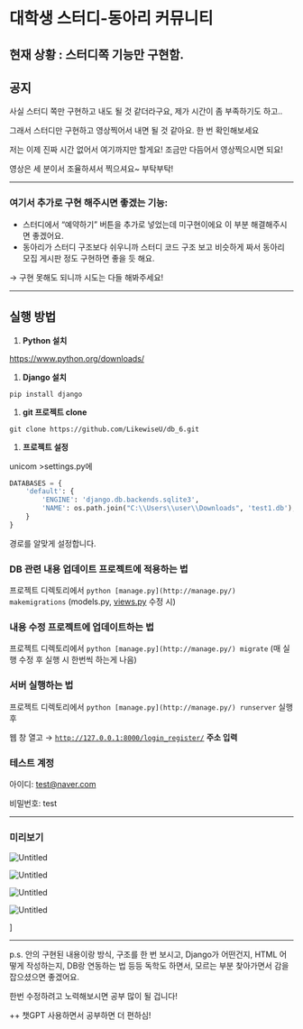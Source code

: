 # 대학생 스터디-동아리 커뮤니티

## 현재 상황 : 스터디쪽 기능만 구현함.

## 공지

사실 스터디 쪽만 구현하고 내도 될 것 같더라구요, 제가 시간이 좀 부족하기도 하고..

그래서 스터디만 구현하고 영상찍어서 내면 될 것 같아요. 한 번 확인해보세요

저는 이제 진짜 시간 없어서 여기까지만 할게요! 조금만 다듬어서 영상찍으시면 되요!

영상은 세 분이서 조율하셔서 찍으셔요~ 부탁부탁!

---

### 여기서 추가로 구현 해주시면 좋겠는 기능:

- 스터디에서 “예약하기” 버튼을 추가로 넣었는데 미구현이에요 이 부분 해결해주시면 좋겠어요.
- 동아리가 스터디 구조보다 쉬우니까 스터디 코드 구조 보고 비슷하게 짜서 동아리 모집 게시판 정도 구현하면 좋을 듯 해요.

→ 구현 못해도 되니까 시도는 다들 해봐주세요!

---

## 실행 방법

1. **Python 설치**

https://www.python.org/downloads/

1. ****Django 설치****

`pip install django`

1. **git 프로젝트 clone**

`git clone https://github.com/LikewiseU/db_6.git`

1. **프로젝트 설정**

unicom >settings.py에 

```python
DATABASES = {
    'default': {
        'ENGINE': 'django.db.backends.sqlite3',
        'NAME': os.path.join("C:\\Users\\user\\Downloads", 'test1.db'),
    }
}
```

경로를 알맞게 설정합니다.

### DB 관련 내용 업데이트 프로젝트에 적용하는 법

프로젝트 디렉토리에서 `python [manage.py](http://manage.py/) makemigrations` (models.py, [views.py](http://views.py) 수정 시)

### 내용 수정 프로젝트에 업데이트하는 법

프로젝트 디렉토리에서 `python [manage.py](http://manage.py/) migrate` (매 실행 수정 후 실행 시 한번씩 하는게 나음)

### 서버 실행하는 법

프로젝트 디렉토리에서 `python [manage.py](http://manage.py/) runserver` 실행 후

웹 창 열고 → [`http://127.0.0.1:8000/login_register/`](http://127.0.0.1:8000/login_register/) **주소 입력**

### 테스트 계정

아이디: test@naver.com

비밀번호: test

---

### 미리보기

![Untitled](https://prod-files-secure.s3.us-west-2.amazonaws.com/83a64861-fd8e-40e3-ac4c-b3a34f89330c/7d6bcb97-f49f-4071-8b1d-307712b60430/Untitled.png)

![Untitled](https://prod-files-secure.s3.us-west-2.amazonaws.com/83a64861-fd8e-40e3-ac4c-b3a34f89330c/177995a7-b35f-4dbd-9ea6-1f4e0c5185ce/Untitled.png)

![Untitled](https://prod-files-secure.s3.us-west-2.amazonaws.com/83a64861-fd8e-40e3-ac4c-b3a34f89330c/2c5f5867-1c22-4f1c-8b02-62b38409e728/Untitled.png)

![Untitled](https://prod-files-secure.s3.us-west-2.amazonaws.com/83a64861-fd8e-40e3-ac4c-b3a34f89330c/63726495-635b-4aef-941f-33e38af6af57/Untitled.png)

]

---

p.s. 안의 구현된 내용이랑 방식, 구조를 한 번 보시고, Django가 어떤건지, HTML 어떻게 작성하는지, DB랑 연동하는 법 등등 독학도 하면서, 모르는 부분 찾아가면서 감을 잡으셨으면 좋겠어요. 

한번 수정하려고 노력해보시면 공부 많이 될 겁니다!

++ 챗GPT 사용하면서 공부하면 더 편하심!
